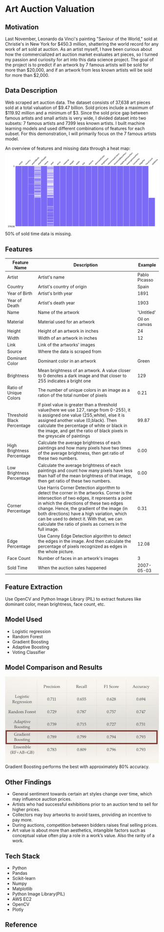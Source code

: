 # Art Auction Valuation

## Motivation
Last November, Leonardo da Vinci's painting "Saviour of the World," sold at Christie's in New York for $450.3 million, shattering the world record for any work of art sold at auction. As an artist myself, I have been curious about how the commercialized art auction market evaluates art pieces, so I turned my passion and curiosity for art into this data science project. The goal of the project is to predict if an artwork by 7 famous artists will be sold for more than $20,000, and if an artwork from less known artists will be sold for more than $2,000.

## Data Description
Web scraped art auction data. The dataset consists of 37,638 art pieces sold at a total valuation of $9.47 billion. Sold prices include a maximum of $119.92 million and a minimum of $3. Since the sold price gap between famous artists and small artists is very wide, I divided dataset into two subsets: 7 famous artists and 7399 less known artists. I built machine learning models and used different combinations of features for each subset. For this demonstration, I will primarily focus on the 7 famous artists model.

An overview of features and missing data through a heat map:
![](https://github.com/jasonshi10/art_auction_valuation/blob/master/images/miss_data.png)
50% of sold time data is missing.

## Features

| Feature Name  | Description  | Example  |
| ------------ | ------------ | ------------ |
| Artist  | Artist's name  | Pablo Picasso  |
|  Country |  Artist's country of origin |  Spain |
| Year of Birth  | Artist's brith year  | 1891  |
| Year of Death  | Artist's death year  | 1903  |
| Name | Name of the artwork  | 'Untitled'  |
| Material  | Material used for an artwork  |  Oil on canvas |
| Height  | Height of an artwork in inches | 24  |
| Width  | Width of an artwork in inches  | 12  |
| Link  | Link of the artworks' images  |   |
| Source  | Where the data is scraped from  |   |
| Dominant Color  |  Dominant color in an artwork | Green  |
| Brightness  | Mean brightness of an artwork. A value closer to 0 denotes a dark image and that closer to 255 indicates a bright one |  129 |
|Ratio of Unique Colors | The number of unique colors in an image as a ration of the total number of pixels  | 0.21  |
|Threshold Black Percentage   | If pixel value is greater than a threshold value(here we use 127, range from 0-255), it is assigned one value (255,white), else it is assigned another value (0,black). Then calculate the percentage of white or black in the image, and get the ratio of black pixels in the greyscale of paintings  | 99.87  |
|High Brightness Percentage   | Calculate the average brightness of each paintings and how many pixels have two times of the average brightness, then get ratio of these two numbers. | 0.00  |
|Low Brightness Percentage   |Calculate the average brightness of each paintings and count how many pixels have less than half of the mean brightness of that image, then get ratio of these two numbers.   | 0.00  |
|Corner Percentage   | Use Harris Corner Detection algorithm to detect the corner in the artworks. Corner is the intersection of two edges, it represents a point in which the directions of these two edges change. Hence, the gradient of the image (in both directions) have a high variation, which can be used to detect it. With that, we can calculate the ratio of pixels as corners in the full image.  | 0.31  |
|Edge Percentage   | Use Canny Edge Detection algorithm to detect the edges in the image. And then calculate the percentage of pixels recognized as edges in the whole picture.  | 12.08  |
|Face Count   |  Number of faces in an artwork's images | 3  |
|Sold Time   | When the auction sales happened  | 2007-05-03  |

## Feature Extraction
Use OpenCV and Python Image Library (PIL) to extract features like dominant color, mean brightness, face count, etc.

## Model Used
- Logistic regression
- Random Forest
- Gradient Boosting
- Adaptive Boosting
- Voting Classifier

## Model Comparison and Results
![](https://github.com/jasonshi10/art_auction_valuation/blob/master/images/model_comparison.png)
Gradient Boosting performs the best with approximately 80% accuracy.

## Other Findings
- General sentiment towards certain art styles change over time, which may influence auction prices.
- Artists who had successful exhibitions prior to an auction tend to sell for higher prices.
- Collectors may buy artworks to avoid taxes, providing an incentive to pay more.
- During auctions, competition between bidders raises final selling prices.
- Art value is about more than aesthetics, intangible factors such as conceptual value often play a role in a work’s value. Also the rarity of a work.

## Tech Stack
- Python
- Pandas
- Scikit-learn
- Numpy
- Matplotlib
- Python Image Library(PIL)
- AWS EC2
- OpenCV
- Plotly

## Reference
